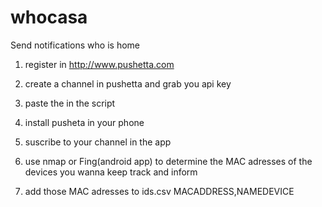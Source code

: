 # whocasa
Send notifications who is home

1) register in http://www.pushetta.com

2) create a channel in pushetta and grab you api key

3) paste the in the script

4) install pusheta in your phone

5) suscribe to your channel in the app

6) use nmap or Fing(android app) to determine the MAC adresses of the devices you wanna keep track and inform

7) add those MAC adresses to ids.csv MACADDRESS,NAMEDEVICE

